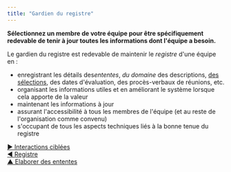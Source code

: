 ```yaml
---
title: "Gardien du registre"
---
```



<strong>Sélectionnez un membre de votre équipe pour être spécifiquement redevable de tenir à jour toutes les informations dont l'équipe a besoin.</strong>

Le gardien du registre est redevable de maintenir le <dfn data-info="Registre: Un système (numérique) pour stocker toutes les informations pertinentes pour une organisation.">registre</dfn> d'une équipe en :

- enregistrant les détails des<dfn data-info="Entente: Une ligne directrice, un processus ou protocole établi de le but de guider le flux de valeur.">ententes</dfn>, <dfn data-info="Domaine: Une zone d&apos;influence, d’activité et de prise de décisions distincte au sein d&apos;une organisation.">du domaine</dfn> des descriptions, [des sélections](role-selection.html), des dates d'évaluation, des procès-verbaux de réunions, etc.
- organisant les informations utiles et en améliorant le système lorsque cela apporte de la valeur
- maintenant les informations à jour
- assurant l'accessibilité à tous les membres de l'équipe (et au reste de l'organisation comme convenu)
- s'occupant de tous les aspects techniques liés à la bonne tenue du registre

[&#9654; Interactions ciblées](focused-interactions.html)<br/>[&#9664; Registre](logbook.html)<br/>[&#9650; Elaborer des ententes](defining-agreements.html)

